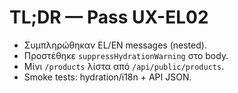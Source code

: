 # TL;DR — Pass UX-EL02
- Συμπληρώθηκαν EL/EN messages (nested).
- Προστέθηκε `suppressHydrationWarning` στο body.
- Μίνι `/products` λίστα από `/api/public/products`.
- Smoke tests: hydration/i18n + API JSON.
